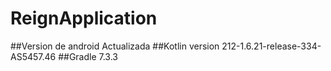 # ReignApplication

##Version de android Actualizada
##Kotlin version 212-1.6.21-release-334-AS5457.46
##Gradle 7.3.3